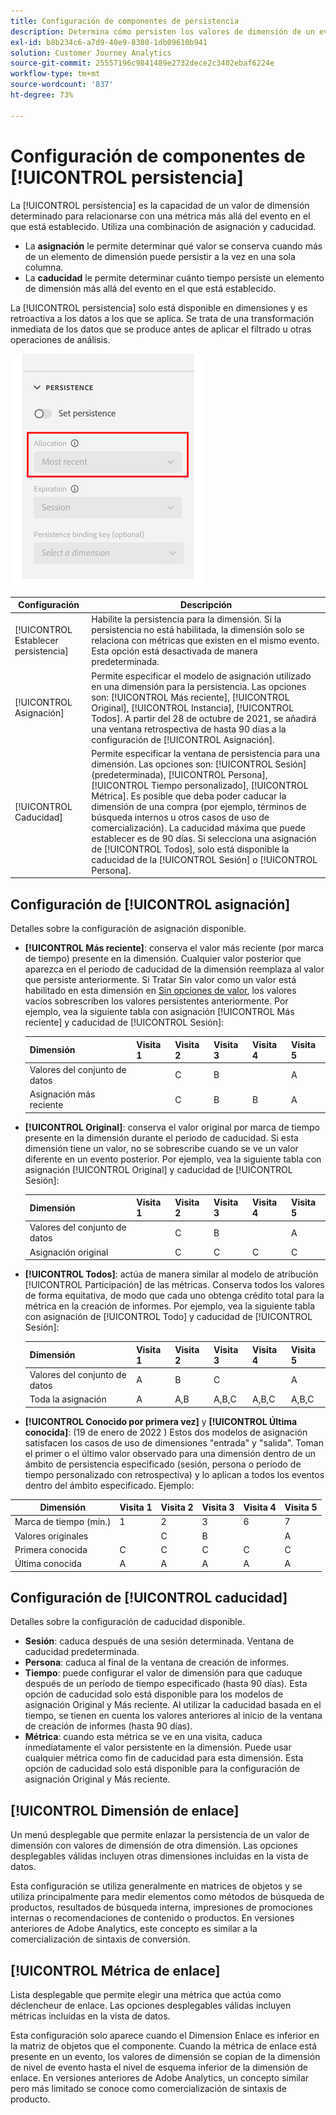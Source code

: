```yaml
---
title: Configuración de componentes de persistencia
description: Determina cómo persisten los valores de dimensión de un evento a otro, o si lo hace.
exl-id: b8b234c6-a7d9-40e9-8380-1db09610b941
solution: Customer Journey Analytics
source-git-commit: 25557196c9841489e2732dece2c3402ebaf6224e
workflow-type: tm+mt
source-wordcount: '837'
ht-degree: 73%

---
```



# Configuración de componentes de [!UICONTROL persistencia]

La [!UICONTROL persistencia] es la capacidad de un valor de dimensión determinado para relacionarse con una métrica más allá del evento en el que está establecido. Utiliza una combinación de asignación y caducidad.

* La **asignación** le permite determinar qué valor se conserva cuando más de un elemento de dimensión puede persistir a la vez en una sola columna.
* La **caducidad** le permite determinar cuánto tiempo persiste un elemento de dimensión más allá del evento en el que está establecido.

La [!UICONTROL persistencia] solo está disponible en dimensiones y es retroactiva a los datos a los que se aplica. Se trata de una transformación inmediata de los datos que se produce antes de aplicar el filtrado u otras operaciones de análisis.

![Persistencia](../assets/persistence.png)

| Configuración | Descripción |
| --- | --- |
| [!UICONTROL Establecer persistencia] | Habilite la persistencia para la dimensión. Si la persistencia no está habilitada, la dimensión solo se relaciona con métricas que existen en el mismo evento. Esta opción está desactivada de manera predeterminada. |
| [!UICONTROL Asignación] | Permite especificar el modelo de asignación utilizado en una dimensión para la persistencia. Las opciones son: [!UICONTROL Más reciente], [!UICONTROL Original], [!UICONTROL Instancia], [!UICONTROL Todos]. A partir del 28 de octubre de 2021, se añadirá una ventana retrospectiva de hasta 90 días a la configuración de [!UICONTROL Asignación]. |
| [!UICONTROL Caducidad] | Permite especificar la ventana de persistencia para una dimensión. Las opciones son: [!UICONTROL Sesión] (predeterminada), [!UICONTROL Persona], [!UICONTROL Tiempo personalizado], [!UICONTROL Métrica]. Es posible que deba poder caducar la dimensión de una compra (por ejemplo, términos de búsqueda internos u otros casos de uso de comercialización). La caducidad máxima que puede establecer es de 90 días. Si selecciona una asignación de [!UICONTROL Todos], solo está disponible la caducidad de la [!UICONTROL Sesión] o [!UICONTROL Persona]. |

## Configuración de [!UICONTROL asignación]

Detalles sobre la configuración de asignación disponible.

* **[!UICONTROL Más reciente]**: conserva el valor más reciente (por marca de tiempo) presente en la dimensión. Cualquier valor posterior que aparezca en el periodo de caducidad de la dimensión reemplaza al valor que persiste anteriormente. Si Tratar Sin valor como un valor está habilitado en esta dimensión en [Sin opciones de valor](no-value-options.md), los valores vacíos sobrescriben los valores persistentes anteriormente. Por ejemplo, vea la siguiente tabla con asignación [!UICONTROL Más reciente] y caducidad de [!UICONTROL Sesión]:

   | Dimensión | Visita 1 | Visita 2 | Visita 3 | Visita 4 | Visita 5 |
   | --- | --- | --- | --- | --- | --- |
   | Valores del conjunto de datos |  | C | B |  | A |
   | Asignación más reciente |  | C | B | B | A |

* **[!UICONTROL Original]**: conserva el valor original por marca de tiempo presente en la dimensión durante el periodo de caducidad. Si esta dimensión tiene un valor, no se sobrescribe cuando se ve un valor diferente en un evento posterior. Por ejemplo, vea la siguiente tabla con asignación [!UICONTROL Original] y caducidad de [!UICONTROL Sesión]:

   | Dimensión | Visita 1 | Visita 2 | Visita 3 | Visita 4 | Visita 5 |
   | --- | --- | --- | --- | --- | --- |
   | Valores del conjunto de datos |  | C | B |  | A |
   | Asignación original |  | C | C | C | C |

* **[!UICONTROL Todos]**: actúa de manera similar al modelo de atribución [!UICONTROL Participación] de las métricas. Conserva todos los valores de forma equitativa, de modo que cada uno obtenga crédito total para la métrica en la creación de informes. Por ejemplo, vea la siguiente tabla con asignación de [!UICONTROL Todo] y caducidad de [!UICONTROL Sesión]:

   | Dimensión | Visita 1 | Visita 2 | Visita 3 | Visita 4 | Visita 5 |
   | --- | --- | --- | --- | --- | --- |
   | Valores del conjunto de datos | A | B | C |  | A |
   | Toda la asignación | A | A,B | A,B,C | A,B,C | A,B,C |

* **[!UICONTROL Conocido por primera vez]** y **[!UICONTROL Última conocida]**: (19 de enero de 2022 ) Estos dos modelos de asignación satisfacen los casos de uso de dimensiones &quot;entrada&quot; y &quot;salida&quot;. Toman el primer o el último valor observado para una dimensión dentro de un ámbito de persistencia especificado (sesión, persona o período de tiempo personalizado con retrospectiva) y lo aplican a todos los eventos dentro del ámbito especificado. Ejemplo:

| Dimensión | Visita 1 | Visita 2 | Visita 3 | Visita 4 | Visita 5 |
| --- | --- | --- | --- | --- | --- |
| Marca de tiempo (mín.) | 1 | 2 | 3 | 6 | 7 |
| Valores originales |  | C | B |  | A |
| Primera conocida | C | C | C | C | C |
| Última conocida | A | A | A | A | A |

## Configuración de [!UICONTROL caducidad]

Detalles sobre la configuración de caducidad disponible.

* **Sesión**: caduca después de una sesión determinada. Ventana de caducidad predeterminada.
* **Persona**: caduca al final de la ventana de creación de informes.
* **Tiempo**: puede configurar el valor de dimensión para que caduque después de un período de tiempo especificado (hasta 90 días). Esta opción de caducidad solo está disponible para los modelos de asignación Original y Más reciente. Al utilizar la caducidad basada en el tiempo, se tienen en cuenta los valores anteriores al inicio de la ventana de creación de informes (hasta 90 días).
* **Métrica**: cuando esta métrica se ve en una visita, caduca inmediatamente el valor persistente en la dimensión. Puede usar cualquier métrica como fin de caducidad para esta dimensión. Esta opción de caducidad solo está disponible para la configuración de asignación Original y Más reciente.

## [!UICONTROL Dimensión de enlace]

Un menú desplegable que permite enlazar la persistencia de un valor de dimensión con valores de dimensión de otra dimensión. Las opciones desplegables válidas incluyen otras dimensiones incluidas en la vista de datos.

Esta configuración se utiliza generalmente en matrices de objetos y se utiliza principalmente para medir elementos como métodos de búsqueda de productos, resultados de búsqueda interna, impresiones de promociones internas o recomendaciones de contenido o productos. En versiones anteriores de Adobe Analytics, este concepto es similar a la comercialización de sintaxis de conversión.

## [!UICONTROL Métrica de enlace]

Lista desplegable que permite elegir una métrica que actúa como déclencheur de enlace. Las opciones desplegables válidas incluyen métricas incluidas en la vista de datos.

Esta configuración solo aparece cuando el Dimension Enlace es inferior en la matriz de objetos que el componente. Cuando la métrica de enlace está presente en un evento, los valores de dimensión se copian de la dimensión de nivel de evento hasta el nivel de esquema inferior de la dimensión de enlace. En versiones anteriores de Adobe Analytics, un concepto similar pero más limitado se conoce como comercialización de sintaxis de producto.
